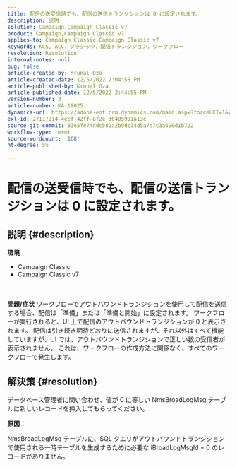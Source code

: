 ```yaml
---
title: 配信の送受信時でも、配信の送信トランジションは 0 に設定されます。
description: 説明
solution: Campaign,Campaign Classic v7
product: Campaign,Campaign Classic v7
applies-to: Campaign Classic,Campaign Classic v7
keywords: KCS, ACC，クラシック，配信トランジション，ワークフロー
resolution: Resolution
internal-notes: null
bug: false
article-created-by: Krunal Oza
article-created-date: 12/5/2022 2:04:58 PM
article-published-by: Krunal Oza
article-published-date: 12/5/2022 2:44:55 PM
version-number: 3
article-number: KA-18025
dynamics-url: https://adobe-ent.crm.dynamics.com/main.aspx?forceUCI=1&pagetype=entityrecord&etn=knowledgearticle&id=adaee7c7-a574-ed11-81aa-6045bd006c82
exl-id: 27117214-4ecf-42ff-8f2e-30405901a13c
source-git-commit: 83e5fe74ddc582a2b9dc34d5a7a7c3a690d1b722
workflow-type: tm+mt
source-wordcount: '168'
ht-degree: 5%

---
```


# 配信の送受信時でも、配信の送信トランジションは 0 に設定されます。

## 説明 {#description}

<b>環境</b>
- Campaign Classic
- Campaign Classic v7

<br> <br><b>問題/症状</b>
ワークフローでアウトバウンドトランジションを使用して配信を送信する場合、配信は「準備」または「準備と開始」に設定されます。 ワークフローが実行されると、UI 上で配信のアウトバウンドトランジションが 0 と表示されます。 配信は引き続き期待どおりに送信されますが、それ以外はすべて機能していますが、UI では、アウトバウンドトランジションで正しい数の受信者が表示されません。 これは、ワークフローの作成方法に関係なく、すべてのワークフローで発生します。




## 解決策 {#resolution}


データベース管理者に問い合わせ、値が 0 に等しい NmsBroadLogMsg テーブルに新しいレコードを挿入してもらってください。



<b>原因：</b>

NmsBroadLogMsg テーブルに、SQL クエリがアウトバウンドトランジションで使用される一時テーブルを生成するために必要な iBroadLogMsgId = 0 のレコードがありません。
